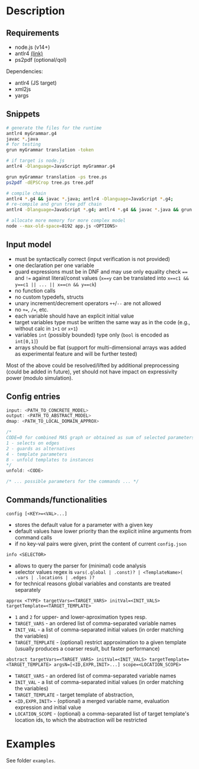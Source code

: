 # Description

## Requirements

* node.js (v14+)
* antlr4 [(link)](https://github.com/antlr/antlr4/blob/4.6/doc/getting-started.md)
* ps2pdf (optional/qol)  


Dependencies:  

* antlr4 (JS target)
* xml2js
* yargs


## Snippets

```sh
# generate the files for the runtime
antlr4 myGrammar.g4
javac *.java
# for testing
grun myGrammar translation -token
```

```sh
# if target is node.js
antlr4 -Dlanguage=JavaScript myGrammar.g4
```

```sh
grun myGrammar translation -ps tree.ps
ps2pdf -dEPSCrop tree.ps tree.pdf
```  

```sh
# compile chain
antlr4 *.g4 && javac *.java; antlr4 -Dlanguage=JavaScript *.g4;
# re-compile and grun tree pdf chain
antlr4 -Dlanguage=JavaScript *.g4; antlr4 *.g4 && javac *.java && grun yag translation test.txt -ps tree.ps && ps2pdf -dEPSCrop tree.ps tree.pdf
```

```sh
# allocate more memory for more complex model
node --max-old-space=8192 app.js <OPTIONS>
```


## Input model 

* must be syntactically correct (input verification is not provided)
* one declaration per one variable
* guard expressions must be in DNF and may use only equality check `==` and `!=` against literal/const values (`x==y` can be translated into `x==c1 && y==c1 || ... || x==cn && y==ck`)
* no function calls
* no custom typedefs, structs 
* unary increment/decrement operators `++`/`--` are not allowed
* no `+=`, `/=`, etc.
* each variable should have an explicit initial value
* target variables type must be written the same way as in the code (e.g., without calc in `1+1` or `x+1`)
* variables `int` (possibly bounded) type only (`bool` is encoded as `int[0,1]`)
* arrays should be flat (support for multi-dimensional arrays was added as experimental feature and will be further tested)

Most of the above could be resolved/lifted by additional preprocessing (could be added in future), yet should not have impact on expressivity power (modulo simulation).

<!-- For the ext MAS graph approximation it is worth to run upper-approximation per non-target variables (i.e. without vector) along the way -->


## Config entries

```js
input: <PATH_TO_CONCRETE_MODEL>
output: <PATH_TO_ABSTRACT_MODEL>
dmap: <PATH_TO_LOCAL_DOMAIN_APPROX>

/*
CODE=0 for combined MAS graph or obtained as sum of selected parameters:
1 - selects on edges
2 - guards as alternatives
4 - template parameters
8 - unfold templates to instances
*/
unfold: <CODE>

/* ... possible parameters for the commands ... */
```

## Commands/functionalities

`config [<KEY>=<VAL>...]`  
* stores the default value for a parameter with a given key
* default values have lower priority than the explicit inline arguments from command calls
* if no key-val pairs were given, print the content of current `config.json`

`info <SELECTOR>`
* allows to query the parser for (minimal) code analysis
* selector values regex is `vars(.global | .const)? | <TemplateName>( .vars | .locations | .edges )?`
* for technical reasons global variables and constants are treated separately

`approx <TYPE> targetVars=<TARGET_VARS> initVal=<INIT_VALS> targetTemplate=<TARGET_TEMPLATE>`  
* `1` and `2` for upper- and lower-aproximation types resp.
* `TARGET_VARS` - an ordered list of comma-separated variable names
* `INIT_VAL` - a list of comma-separated initial values (in order matching the variables)
* `TARGET_TEMPLATE` - (optional) restrict approximation to a given template (usually produces a coarser result, but faster performance)


`abstract targetVars=<TARGET_VARS> initVal=<INIT_VALS> targetTemplate=<TARGET_TEMPLATE> argsN=[<ID,EXPR,INIT>...] scope=<LOCATION_SCOPE>`  
* `TARGET_VARS` - an ordered list of comma-separated variable names
* `INIT_VAL` - a list of comma-separated initial values (in order matching the variables)
* `TARGET_TEMPLATE` - target template of abstraction,
* `<ID,EXPR,INIT>` - (optional) a merged variable name, evaluation expression and initial value
* `LOCATION_SCOPE` - (optional) a comma-separated list of target template's location ids, to which the abstraction will be restricted


# Examples

See folder `examples`.